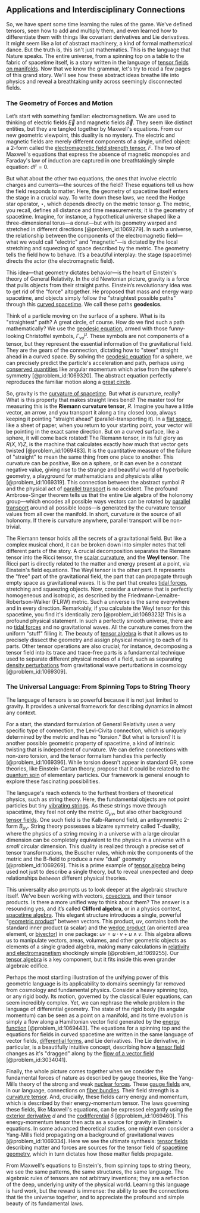 ## Applications and Interdisciplinary Connections

So, we have spent some time learning the rules of the game. We've defined tensors, seen how to add and multiply them, and even learned how to differentiate them with things like covariant derivatives and Lie derivatives. It might seem like a lot of abstract machinery, a kind of formal mathematical dance. But the truth is, this isn't just mathematics. This is the language that Nature speaks. The entire universe, from a spinning top on a table to the fabric of spacetime itself, is a story written in the language of [tensor fields on manifolds](@article_id:197110). Now that we know the grammar, let's try to read a few pages of this grand story. We'll see how these abstract ideas breathe life into physics and reveal a breathtaking unity across seemingly disconnected fields.

### The Geometry of Forces and Motion

Let’s start with something familiar: electromagnetism. We are used to thinking of electric fields $\vec{E}$ and magnetic fields $\vec{B}$. They seem like distinct entities, but they are tangled together by Maxwell's equations. From our new geometric viewpoint, this duality is no mystery. The electric and magnetic fields are merely different components of a single, unified object: a 2-form called the [electromagnetic field strength tensor](@article_id:266915), $F$. The two of Maxwell's equations that express the absence of magnetic monopoles and Faraday's law of induction are captured in one breathtakingly simple equation: $dF = 0$.

But what about the other two equations, the ones that involve electric charges and currents—the sources of the field? These equations tell us how the field responds to matter. Here, the geometry of spacetime itself enters the stage in a crucial way. To write down these laws, we need the Hodge star operator, $\star$, which depends directly on the metric tensor $g$. The metric, you recall, defines all distance and time measurements; it *is* the geometry of spacetime. Imagine, for instance, a hypothetical universe shaped like a three-dimensional torus—a donut—but with its geometry warped and stretched in different directions [@problem_id:1069279]. In such a universe, the relationship between the components of the electromagnetic field—what we would call "electric" and "magnetic"—is dictated by the local stretching and squeezing of space described by the metric. The geometry tells the field how to behave. It’s a beautiful interplay: the stage (spacetime) directs the actor (the electromagnetic field).

This idea—that geometry dictates behavior—is the heart of Einstein's theory of General Relativity. In the old Newtonian picture, gravity is a force that pulls objects from their straight paths. Einstein’s revolutionary idea was to get rid of the "force" altogether. He proposed that mass and energy warp spacetime, and objects simply follow the "straightest possible paths" through this [curved spacetime](@article_id:184444). We call these paths **geodesics**.

Think of a particle moving on the surface of a sphere. What is its "straightest" path? A great circle, of course. How do we find such a path mathematically? We use the [geodesic equation](@article_id:136061), armed with those funny-looking Christoffel symbols, $\Gamma^\mu_{\nu\sigma}$. These symbols are not components of a tensor, but they represent the essential information of the gravitational field. They are the gears of the connection, dictating how to "steer" straight ahead in a curved space. By solving the [geodesic equation](@article_id:136061) for a sphere, we can precisely predict the particle's acceleration and path, perhaps using [conserved quantities](@article_id:148009) like angular momentum which arise from the sphere's symmetry [@problem_id:1069320]. The abstract equation perfectly reproduces the familiar motion along a [great circle](@article_id:268476).

So, gravity is the [curvature of spacetime](@article_id:188986). But what *is* curvature, really? What is this property that makes straight lines bend? The master tool for measuring this is the **Riemann curvature tensor**, $R$. Imagine you have a little vector, an arrow, and you transport it along a tiny closed loop, always keeping it pointing "straight ahead" (parallel-transporting it). In a [flat space](@article_id:204124), like a sheet of paper, when you return to your starting point, your vector will be pointing in the exact same direction. But on a curved surface, like a sphere, it will come back rotated! The Riemann tensor, in its full glory as $R(X,Y)Z$, is the machine that calculates exactly how much that vector gets twisted [@problem_id:1069483]. It is the quantitative measure of the failure of "straight" to mean the same thing from one place to another. This curvature can be positive, like on a sphere, or it can even be a constant negative value, giving rise to the strange and beautiful world of hyperbolic geometry, a playground for mathematicians and physicists alike [@problem_id:1069319]. This connection between the abstract symbol $R$ and the physical act of [parallel transport](@article_id:160177) is no accident. The profound Ambrose-Singer theorem tells us that the entire Lie algebra of the holonomy group—which encodes all possible ways vectors can be rotated by [parallel transport](@article_id:160177) around all possible loops—is generated by the curvature tensor values from all over the manifold. In short, curvature *is* the source of all holonomy. If there is curvature anywhere, parallel transport will be non-trivial.

The Riemann tensor holds all the secrets of a gravitational field. But like a complex musical chord, it can be broken down into simpler notes that tell different parts of the story. A crucial decomposition separates the Riemann tensor into the Ricci tensor, the [scalar curvature](@article_id:157053), and the **Weyl tensor**. The Ricci part is directly related to the matter and energy present at a point, via Einstein's field equations. The Weyl tensor is the other part. It represents the "free" part of the gravitational field, the part that can propagate through empty space as gravitational waves. It is the part that creates [tidal forces](@article_id:158694), stretching and squeezing objects. Now, consider a universe that is perfectly homogeneous and isotropic, as described by the Friedmann-Lemaître-Robertson-Walker (FLRW) metric. Such a universe is the same everywhere and in every direction. Remarkably, if you calculate the Weyl tensor for this spacetime, you find it's identically zero [@problem_id:1069323]! This is a profound physical statement. In such a perfectly smooth universe, there are no [tidal forces](@article_id:158694) and no gravitational waves. All the curvature comes from the uniform "stuff" filling it. The beauty of [tensor algebra](@article_id:161177) is that it allows us to precisely dissect the geometry and assign physical meaning to each of its parts. Other tensor operations are also crucial; for instance, decomposing a tensor field into its trace and trace-free parts is a fundamental technique used to separate different physical modes of a field, such as separating [density perturbations](@article_id:159052) from gravitational wave perturbations in cosmology [@problem_id:1069309].

### The Universal Language: From Spinning Tops to String Theory

The language of tensors is so powerful because it is not just limited to gravity. It provides a universal framework for describing dynamics in almost any context.

For a start, the standard formulation of General Relativity uses a very specific type of connection, the Levi-Civita connection, which is uniquely determined by the metric and has no "torsion." But what is torsion? It is another possible geometric property of spacetime, a kind of intrinsic twisting that is independent of curvature. We can define connections with non-zero torsion, and the tensor formalism handles this perfectly [@problem_id:1069396]. While torsion doesn't appear in standard GR, some theories, like Einstein-Cartan theory, propose that it could be related to the [quantum spin](@article_id:137265) of elementary particles. Our framework is general enough to explore these fascinating possibilities.

The language's reach extends to the furthest frontiers of theoretical physics, such as string theory. Here, the fundamental objects are not point particles but tiny [vibrating strings](@article_id:168288). As these strings move through spacetime, they feel not only the metric $G_{\mu\nu}$, but also other background [tensor fields](@article_id:189676). One such field is the Kalb-Ramond field, an antisymmetric 2-form $B_{\mu\nu}$. String theory possesses a bizarre symmetry called T-duality, where the physics of a string moving in a universe with a large circular dimension can be completely equivalent to the physics in a universe with a *small* circular dimension. This duality is realized through a precise set of tensor transformations, the Buscher rules, which mix the components of the metric and the B-field to produce a new "dual" geometry [@problem_id:1069269]. This is a prime example of [tensor algebra](@article_id:161177) being used not just to describe a single theory, but to reveal unexpected and deep relationships *between* different physical theories.

This universality also prompts us to look deeper at the algebraic structure itself. We've been working with vectors, [covectors](@article_id:157233), and their tensor products. Is there a more unified way to think about them? The answer is a resounding yes, and it’s called **Clifford algebra**, or in a physics context, [spacetime algebra](@article_id:181772). This elegant structure introduces a single, powerful "[geometric product](@article_id:188386)" between vectors. This product, $uv$, contains both the standard inner product (a scalar) and the [wedge product](@article_id:146535) (an oriented area element, or [bivector](@article_id:204265)) in one package: $uv = u \cdot v + u \wedge v$. This algebra allows us to manipulate vectors, areas, volumes, and other geometric objects as elements of a single graded algebra, making many calculations in [relativity and electromagnetism](@article_id:180424) shockingly simple [@problem_id:1069255]. Our [tensor algebra](@article_id:161177) is a key component, but it fits inside this even grander algebraic edifice.

Perhaps the most startling illustration of the unifying power of this geometric language is its applicability to domains seemingly far removed from cosmology and fundamental physics. Consider a heavy spinning top, or any rigid body. Its motion, governed by the classical Euler equations, can seem incredibly complex. Yet, we can rephrase the whole problem in the language of differential geometry. The state of the rigid body (its angular momentum) can be seen as a point on a manifold, and its time evolution is simply a flow along a Hamiltonian vector field generated by the [energy function](@article_id:173198) [@problem_id:1069443]. The equations for a spinning top and the equations for fields in curved spacetime are written in the same language of vector fields, [differential forms](@article_id:146253), and Lie derivatives. The Lie derivative, in particular, is a beautifully intuitive concept, describing how a [tensor field](@article_id:266038) changes as it's "dragged" along by the [flow of a vector field](@article_id:179741) [@problem_id:3034041].

Finally, the whole picture comes together when we consider the fundamental forces of nature as described by gauge theories, like the Yang-Mills theory of the strong and weak [nuclear forces](@article_id:142754). These [gauge fields](@article_id:159133) are, in our language, connections on [fiber bundles](@article_id:154176). Their field strength is a [curvature tensor](@article_id:180889). And, crucially, these fields carry energy and momentum, which is described by their energy-momentum tensor. The laws governing these fields, like Maxwell's equations, can be expressed elegantly using the [exterior derivative](@article_id:161406) $d$ and the [codifferential](@article_id:196688) $\delta$ [@problem_id:1069460]. This energy-momentum tensor then acts as a source for gravity in Einstein's equations. In some advanced theoretical studies, one might even consider a Yang-Mills field propagating on a background of gravitational waves [@problem_id:1069334]. Here we see the ultimate synthesis: [tensor fields](@article_id:189676) describing matter and forces are sources for the tensor field of [spacetime geometry](@article_id:139003), which in turn dictates how those matter fields propagate.

From Maxwell's equations to Einstein's, from spinning tops to string theory, we see the same patterns, the same structures, the same language. The algebraic rules of tensors are not arbitrary inventions; they are a reflection of the deep, underlying unity of the physical world. Learning this language is hard work, but the reward is immense: the ability to see the connections that tie the universe together, and to appreciate the profound and simple beauty of its fundamental laws.